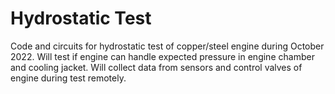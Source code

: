 # Hydrostatic Test
Code and circuits for hydrostatic test of copper/steel engine during October 2022. Will test if engine can handle expected pressure in engine chamber and cooling jacket. Will collect data from sensors and control valves of engine during test remotely.
